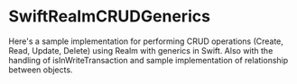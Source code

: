 # SwiftRealmCRUDGenerics

Here's a sample implementation for performing CRUD operations (Create, Read, Update, Delete) using Realm with generics in Swift. 
Also with the handling of isInWriteTransaction and sample implementation of relationship between objects.
